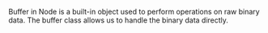 Buffer in Node is a built-in object used to perform operations on raw binary data. The buffer class allows us to handle the binary data directly.
